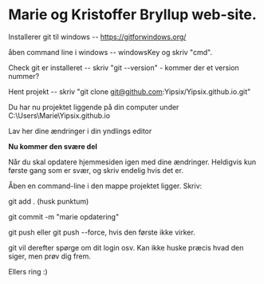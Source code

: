 <h1>Marie og Kristoffer Bryllup web-site.</h1>

Installerer git til windows -- https://gitforwindows.org/

åben command line i windows -- windowsKey og skriv "cmd".

Check git er installeret -- skriv "git --version" - kommer der et version nummer?

Hent projekt -- skriv "git clone git@github.com:Yipsix/Yipsix.github.io.git"

Du har nu projektet liggende på din computer under C:\Users\Marie\Yipsix.github.io

Lav her dine ændringer i din yndlings editor

<b> Nu kommer den svære del </b>

Når du skal opdatere hjemmesiden igen med dine ændringer. Heldigvis kun første gang som er svær, og skriv endelig hvis det er.

Åben en command-line i den mappe projektet ligger. Skriv:

git add .       (husk punktum)

git commit -m "marie opdatering"

git push eller git push --force, hvis den første ikke virker.

git vil derefter spørge om dit login osv. Kan ikke huske præcis hvad den siger, men prøv dig frem.

Ellers ring :)
